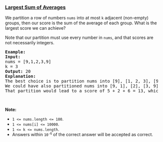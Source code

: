 ### [Largest Sum of Averages](https://leetcode.com/problems/largest-sum-of-averages)

<p>We partition a row of numbers <code>nums</code>&nbsp;into at most <code>k</code> adjacent (non-empty) groups, then our score is the sum of the average of each group. What is the largest score we can achieve?</p>

<p>Note that our partition must use every number in <code>nums</code>, and that scores are not necessarily integers.</p>

<pre>
<strong>Example:</strong>
<strong>Input:</strong> 
nums = [9,1,2,3,9]
k = 3
<strong>Output:</strong> 20
<strong>Explanation:</strong> 
The best choice is to partition nums into [9], [1, 2, 3], [9]. The answer is 9 + (1 + 2 + 3) / 3 + 9 = 20.
We could have also partitioned nums into [9, 1], [2], [3, 9], for example.
That partition would lead to a score of 5 + 2 + 6 = 13, which is worse.
</pre>

<p>&nbsp;</p>

<p><strong>Note: </strong></p>

<ul>
	<li><code>1 &lt;= nums.length &lt;= 100</code>.</li>
	<li><code>1 &lt;= nums[i] &lt;= 10000</code>.</li>
	<li><code>1 &lt;= k &lt;= nums.length</code>.</li>
	<li>Answers within <code>10<sup>-6</sup></code> of the correct answer will be accepted as correct.</li>
</ul>
